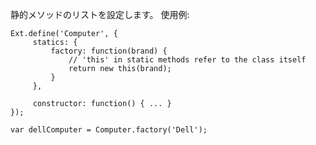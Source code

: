 静的メソッドのリストを設定します。 使用例:

    Ext.define('Computer', {
         statics: {
             factory: function(brand) {
                 // 'this' in static methods refer to the class itself
                 return new this(brand);
             }
         },

         constructor: function() { ... }
    });

    var dellComputer = Computer.factory('Dell');
